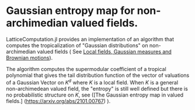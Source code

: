 # Gaussian entropy map for non-archimedian valued fields.

LatticeComputation.jl provides an implementation of an algorithm that computes the tropicalization of "Gaussian distributions" on non-archimedian valued fields ( See [Local fields, Gaussian measures and Brownian motions](https://arxiv.org/pdf/math/9803046.pdf)).

 
The algorithm computes the supermodular coefficient of a tropical polynomial that gives the tail distribution function of the vector of valuations of a Gaussian Vector on $K^d$ where $K$ is a local field. When $K$ is a general non-archimedean valued field, the "entropy" is still well defined but there is no probabilistic structure on $K$, see ([The Gaussian entropy map in valued fields.] (https://arxiv.org/abs/2101.00767) ).



